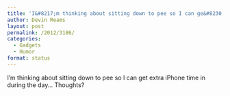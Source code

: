 ```yaml
---
title: 'I&#8217;m thinking about sitting down to pee so I can ge&#8230;'
author: Devin Reams
layout: post
permalink: /2012/3186/
categories:
  - Gadgets
  - Humor
format: status
---
```

I&#8217;m thinking about sitting down to pee so I can get extra iPhone time in during the day&#8230; Thoughts?